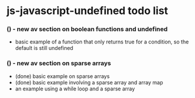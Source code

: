 # js-javascript-undefined todo list

### () - new av section on boolean functions and undefined
* basic example of a function that only returns true for a condition, so the default is still undefined

### () - new av section on sparse arrays
* (done) basic example on sparse arrays
* (done) basic example involving a sparse array and array map
* an example using a while loop and a sparse array

